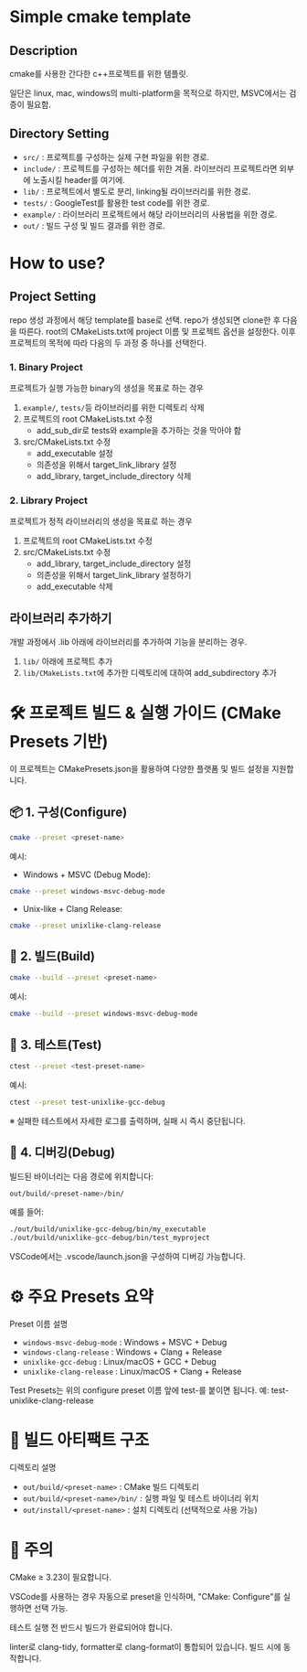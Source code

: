 ﻿# Simple cmake template
## Description
cmake를 사용한 간다한 c++프로젝트를 위한 템플릿.

일단은 linux, mac, windows의 multi-platform을 목적으로 하지만, MSVC에서는 검증이 필요함.

## Directory Setting
- `src/` : 프로젝트를 구성하는 실제 구현 파일을 위한 경로.
- `include/` : 프로젝트를 구성하는 헤더를 위한 겨올. 라이브러리 프로젝트라면 외부에 노출시킬 header를 여기에.
- `lib/` : 프로젝트에서 별도로 분리, linking될 라이브러리를 위한 경로.
- `tests/` : GoogleTest를 활용한 test code를 위한 경로.
- `example/` : 라이브러리 프로젝트에서 해당 라이브러리의 사용법을 위한 경로.
- `out/` : 빌드 구성 및 빌드 결과를 위한 경로.

# How to use?
## Project Setting
repo 생성 과정에서 해당 template를 base로 선택. repo가 생성되면 clone한 후 다음을 따른다.
root의 CMakeLists.txt에 project 이름 및 프로젝트 옵션을 설정한다.
이후 프로젝트의 목적에 따라 다음의 두 과정 중 하나를 선택한다.

### 1. Binary Project
프로젝트가 실행 가능한 binary의 생성을 목표로 하는 경우
1. `example/`, `tests/`등 라이브러리를 위한 디렉토리 삭제
2. 프로젝트의 root CMakeLists.txt 수정
	- add_sub_dir로 tests와 example을 추가하는 것을 막아야 함
3. src/CMakeLists.txt 수정
	- add_executable 설정
	- 의존성을 위해서 target_link_library 설정
	- add_library, target_include_directory 삭제

### 2. Library Project
프로젝트가 정적 라이브러리의 생성을 목표로 하는 경우
1. 프로젝트의 root CMakeLists.txt 수정
2. src/CMakeLists.txt 수정
	- add_library, target_include_directory 설정
	- 의존성을 위해서 target_link_library 설정하기
	- add_executable 삭제

## 라이브러리 추가하기
개발 과정에서 .lib 아래에 라이브러리를 추가하여 기능을 분리하는 경우.
1. `lib/` 아래에 프로젝트 추가
2. `lib/CMakeLists.txt`에 추가한 디렉토리에 대하여 add_subdirectory 추가

# 🛠️ 프로젝트 빌드 & 실행 가이드 (CMake Presets 기반)
이 프로젝트는 CMakePresets.json을 활용하여 다양한 플랫폼 및 빌드 설정을 지원합니다.

## 📦 1. 구성(Configure)
```bash
cmake --preset <preset-name>
```
예시:
- Windows + MSVC (Debug Mode):

```bash
cmake --preset windows-msvc-debug-mode
```
- Unix-like + Clang Release:

```bash
cmake --preset unixlike-clang-release
```
## 🧱 2. 빌드(Build)
``` bash
cmake --build --preset <preset-name>
```

예시:

``` bash
cmake --build --preset windows-msvc-debug-mode
```

## 🧪 3. 테스트(Test)
``` bash
ctest --preset <test-preset-name>
```

예시:

``` bash
ctest --preset test-unixlike-gcc-debug
```

※ 실패한 테스트에서 자세한 로그를 출력하며, 실패 시 즉시 중단됩니다.

## 🐞 4. 디버깅(Debug)
빌드된 바이너리는 다음 경로에 위치합니다:

```bash
out/build/<preset-name>/bin/
```
예를 들어:

```bash
./out/build/unixlike-gcc-debug/bin/my_executable
./out/build/unixlike-gcc-debug/bin/test_myproject
```
VSCode에서는 .vscode/launch.json을 구성하여 디버깅 가능합니다.

# ⚙️ 주요 Presets 요약
Preset 이름	설명
- `windows-msvc-debug-mode` :	Windows + MSVC + Debug
- `windows-clang-release` :	Windows + Clang + Release
- `unixlike-gcc-debug` :	Linux/macOS + GCC + Debug
- `unixlike-clang-release` :	Linux/macOS + Clang + Release

Test Presets는 위의 configure preset 이름 앞에 test-를 붙이면 됩니다.
예: test-unixlike-clang-release

# 📁 빌드 아티팩트 구조
디렉토리	설명
- `out/build/<preset-name>` :	CMake 빌드 디렉토리
- `out/build/<preset-name>/bin/` :	실행 파일 및 테스트 바이너리 위치
- `out/install/<preset-name>` :	설치 디렉토리 (선택적으로 사용 가능)

# 🚧 주의
CMake ≥ 3.23이 필요합니다.

VSCode를 사용하는 경우 자동으로 preset을 인식하며, "CMake: Configure"를 실행하면 선택 가능.

테스트 실행 전 반드시 빌드가 완료되어야 합니다.

linter로 clang-tidy, formatter로 clang-format이 통합되어 있습니다. 빌드 시에 동작합니다.
